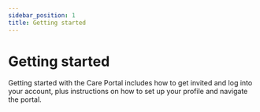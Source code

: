```yaml
---
sidebar_position: 1
title: Getting started
---
```


# Getting started

Getting started with the Care Portal includes how to get invited and log into your account, plus instructions on how to set up your profile and navigate the portal.
